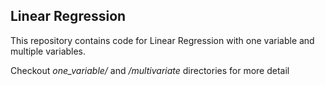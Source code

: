 ## Linear Regression

This repository contains code for Linear Regression with one variable and multiple variables.

Checkout *one_variable/* and */multivariate* directories for more detail